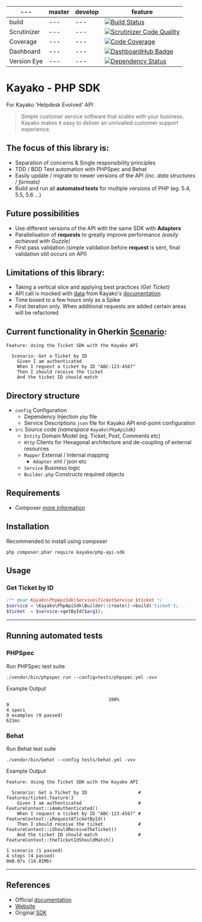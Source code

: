| --- | master | develop | feature |
| --- | ------ | ------- | ------- |
| build | --- | --- | [![Build Status](https://travis-ci.org/eddiejaoude/kayako-api-sdk.svg?branch=feature%2F1-get-ticket)](https://travis-ci.org/eddiejaoude/kayako-api-sdk) |
| Scrutinizer | --- | --- | [![Scrutinizer Code Quality](https://scrutinizer-ci.com/g/eddiejaoude/kayako-api-sdk/badges/quality-score.png?b=feature%2F1-get-ticket)](https://scrutinizer-ci.com/g/eddiejaoude/kayako-api-sdk/?branch=feature%2F1-get-ticket) |
| Coverage | --- | --- | [![Code Coverage](https://scrutinizer-ci.com/g/eddiejaoude/kayako-api-sdk/badges/coverage.png?b=feature%2F1-get-ticket)](https://scrutinizer-ci.com/g/eddiejaoude/kayako-api-sdk/?branch=feature%2F1-get-ticket) |
| Dashboard | --- | --- | [![DashboardHub Badge](http://dashboardhub.io/badge/5563ffdabbf0d1.00515209 "DashboardHub Badge")](http://dashboardhub.io/d/5563ffdabbf0d1.00515209) |
| Version Eye | --- | --- | [![Dependency Status](https://www.versioneye.com/user/projects/556403433637640016f80100/badge.svg?style=flat)](https://www.versioneye.com/user/projects/556403433637640016f80100) |

# Kayako - PHP SDK

For Kayako 'Helpdesk Evolved' API

> Simple customer service software that scales with your business.
> Kayako makes it easy to deliver an unrivalled customer support experience.

## The focus of this library is:

* Separation of concerns & Single responsibility principles
* TDD / BDD Test automation with PHPSpec and Behat
* Easily update / migrate to newer versions of the API *(inc. data structures / formats)*
* Build and run all **automated tests** for multiple versions of PHP (eg. 5.4, 5.5, 5.6 ...)

## Future possibilities

* Use different versions of the API with the same SDK with **Adapters**
* Parallelisation of **requests** to greatly improve performance *(easily achieved with Guzzle)*
* First pass validation (simple validation before **request** is sent, final validation still occurs on API)


## Limitations of this library:

* Taking a vertical slice and applying best practices *(Get Ticket)*
* API call is mocked with [data](/tests/datafixtures/ticket.xml) from Kayako's [documentation](https://kayako.atlassian.net/wiki/display/DEV/REST+-+Ticket#REST-Ticket-GET/Tickets/Ticket/$ticketid$/)
* Time boxed to a few hours only as a Spike
* First iteration only. When additional requests are added certain areas will be refactored

## Current functionality in Gherkin [Scenario](/tests/features/ticket.feature):

```
Feature: Using the Ticket SDK with the Kayako API

  Scenario: Get a Ticket by ID
    Given I am authenticated
    When I request a ticket by ID "ABC-123-4567"
    Then I should receive the ticket
    And the ticket ID should match
```

## Directory structure

* `config` Configuration
    * Dependency Injection `php` file
    * Service Descriptions `json` file for Kayako API end-point configuration
* `src` Source code *(namespace `Kayako\PhpApiSdk`)*
    * `Entity` Domain Model (eg. Ticket, Post, Comments etc)
    * `Http` Clients for Hexagonal architecture and de-coupling of external resources
    * `Mapper` External / Internal mapping
        * `Adapter` xml / json etc
    * `Service` Business logic
    * `Builder.php` Constructs required objects

## Requirements

* Composer [more information](https://getcomposer.org)

## Installation

Recommended to install using composer

```
php composer.phar require kayako/php-api-sdk
```

## Usage

### Get Ticket by ID

```php
/** @var Kayako\PhpApiSdk\Service\TicketService $ticket */
$service = \Kayako\PhpApiSdk\Builder::create()->build('ticket');
$ticket  = $service->getById($arg1);
```

---

## Running automated tests

### PHPSpec

Run PHPSpec test suite

```
./vendor/bin/phpspec run --config=tests/phpspec.yml -vvv
```

Example Output

```
                                      100%                                       9
4 specs
9 examples (9 passed)
621ms
```

### Behat

Run Behat test suite

```
./vendor/bin/behat --config tests/behat.yml -vvv
```

Example Output

```
Feature: Using the Ticket SDK with the Kayako API

  Scenario: Get a Ticket by ID                   # features/ticket.feature:3
    Given I am authenticated                     # FeatureContext::iAmAuthenticated()
    When I request a ticket by ID "ABC-123-4567" # FeatureContext::iRequestATicketById()
    Then I should receive the ticket             # FeatureContext::iShouldReceiveTheTicket()
    And the ticket ID should match               # FeatureContext::theTicketIdShouldMatch()

1 scenario (1 passed)
4 steps (4 passed)
0m0.07s (14.81Mb)
```

---

## References

* Official [documentation](https://kayako.atlassian.net/wiki/display/DEV/PHP+API+Library)
* [Website](http://www.kayako.com/home/)
* Original [SDK](https://github.com/kayako/php-api-library)
